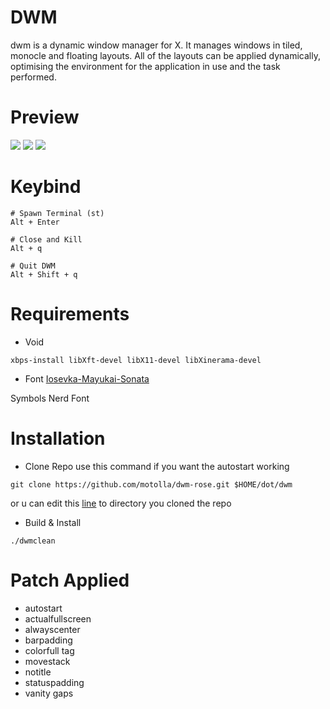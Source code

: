 
# DWM
dwm is a dynamic window manager for X. It manages windows in tiled, monocle and floating layouts. All of the layouts can be applied dynamically, optimising the environment for the application in use and the task performed.

# Preview
<img src="https://github.com/motolla/dwm-rose/blob/main/assets/dwm-preview1.png">
<img src="https://github.com/motolla/dwm-rose/blob/main/assets/dwm-preview2.png">
<img src="https://github.com/motolla/dwm-rose/blob/main/assets/dwm-preview3.png"><br>

# Keybind
```
# Spawn Terminal (st)
Alt + Enter

# Close and Kill
Alt + q

# Quit DWM
Alt + Shift + q
```

# Requirements
+ Void
```
xbps-install libXft-devel libX11-devel libXinerama-devel
```
+ Font
[Iosevka-Mayukai-Sonata](https://github.com/Iosevka-Mayukai/Iosevka-Mayukai)

Symbols Nerd Font

# Installation
+ Clone Repo
use this command if you want the autostart working
```
git clone https://github.com/motolla/dwm-rose.git $HOME/dot/dwm
```
or u can edit this [line](https://github.com/motolla/dwm-rose/blob/17aee8f7d94dd8e0b0ecd1b9ed730a830600a8bb/dwm.c#L1525) to directory you cloned the repo
+ Build & Install
```
./dwmclean
```

# Patch Applied
+ autostart
+ actualfullscreen
+ alwayscenter
+ barpadding
+ colorfull tag
+ movestack
+ notitle
+ statuspadding
+ vanity gaps
